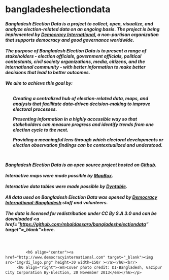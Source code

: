 bangladeshelectiondata
======================
<p><h5><strong>Bangladesh Election Data</strong> is a project to collect, open, visualize, and analyze election-related data on an ongoing basis. The project is being implemented by <a href="http://www.democracyinternational.com" target="_blank">Democracy International</a>, a non-partisan organization that supports democracy and good governance worldwide.<br/><br/>The purpose of Bangladesh Election Data is to present a range of stakeholders - election officials, government officials, political contestants, civil society organizations, media, citizens, and the international community - with better information to make better decisions that lead to better outcomes.<br/><br/>We aim to achieve this goal by:<br/><br/>
<ul>Creating a centralized hub of election-related data, maps, and analysis that facilitate data-driven decision-making to improve electoral processes.</ul>
<ul>Presenting information in a highly accessible way so that stakeholders can measure progress and identify trends from one election cycle to the next.</ul>
<ul>Providing a meaningful lens through which electoral developments or election observation findings can be contextualized and understood.</ul><br/>

Bangladesh Election Data is an open source project hosted on <a href="https://www.github.com" target="_blank">Github</a>.<br/><br/> Interactive maps were made possible by <a href="https://www.mapbox.com" target="_blank">MapBox</a>.<br/><br/> Interactive data tables were made possible by <a href="https://www.dynatable.com" target="_blank">Dyntable</a>.<br/><br/> All data used on Bangladesh Election Data was opened by <a href="http://di-bangladesh.com" target="_blank">Democracy International-Bangladesh</a> staff and volunteers.<br/><br/> The data is licensed for redistribution under CC By S.A 3.0 and can be downloaded <a href="https://github.com/mbaldassaro/bangladeshelectiondata" target"=_blank">here</a>.</h5><br/>
             
             <h6 align="center"><a href="http://www.democracyinternational.com" target="_blank"><img src="img/di_logo.png" height=30 width=150/ ></a></h6><br/>
         <h6 align="right"><em>Cover photo credit: DI-Bangladesh, Gazipur City Corporation By-Election, 20 November 2013</em></h6></p>
